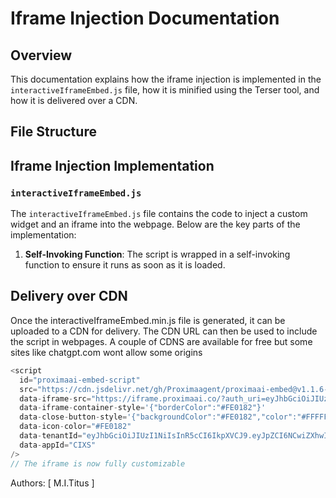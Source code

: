 # Iframe Injection Documentation

## Overview

This documentation explains how the iframe injection is implemented in the `interactiveIframeEmbed.js` file, how it is minified using the Terser tool, and how it is delivered over a CDN.

## File Structure

## Iframe Injection Implementation

### `interactiveIframeEmbed.js`

The `interactiveIframeEmbed.js` file contains the code to inject a custom widget and an iframe into the webpage. Below are the key parts of the implementation:

1. **Self-Invoking Function**: The script is wrapped in a self-invoking function to ensure it runs as soon as it is loaded.

## Delivery over CDN

Once the interactiveIframeEmbed.min.js file is generated, it can be uploaded to a CDN for delivery. The CDN URL can then be used to include the script in webpages. A couple of CDNS are available for free but some sites like chatgpt.com wont allow some origins

```js
<script
  id="proximaai-embed-script"
  src="https://cdn.jsdelivr.net/gh/Proximaagent/proximaai-embed@v1.1.6-beta/interactive-iframe/interactiveIframeEmbed.min.js"
  data-iframe-src="https://iframe.proximaai.co/?auth_uri=eyJhbGciOiJIUzI1NiIsInR5cCI6IkpXVCJ9.eyJpZCI6NCwiZXhwIjoxNzU0MDU0NzQ2fQ.BP3xpdlr9JSdJMj0LEyzbIlKphW-x_7AaKscUDW_k5M&is_auth=false&theme=light&color=red"
  data-iframe-container-style='{"borderColor":"#FE0182"}'
  data-close-button-style='{"backgroundColor":"#FE0182","color":"#FFFFFF"}'
  data-icon-color="#FE0182"
  data-tenantId="eyJhbGciOiJIUzI1NiIsInR5cCI6IkpXVCJ9.eyJpZCI6NCwiZXhwIjoxNzU0MDU0NzQ2fQ.BP3xpdlr9JSdJMj0LEyzbIlKphW-x_7AaKscUDW_k5M" // the auth uri identifying each tenant.
  data-appId="CIXS"
/>
// The iframe is now fully customizable
```

Authors: [ M.I.Titus ]
